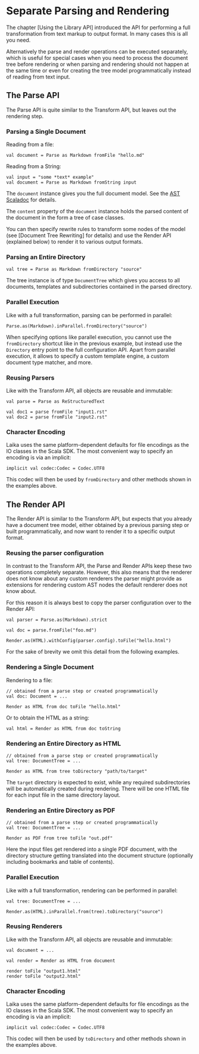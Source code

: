 
Separate Parsing and Rendering
==============================

The chapter [Using the Library API] introduced the API
for performing a full transformation from text markup to
output format. In many cases this is all you need.

Alternatively the parse and render operations can be executed
separately, which is useful for special cases when you need to 
process the document tree before rendering or when parsing 
and rendering should not happen at the same time or even for
creating the tree model programmatically instead of reading
from text input.


The Parse API
-------------

The Parse API is quite similar to the Transform API, but leaves
out the rendering step.


### Parsing a Single Document

Reading from a file:

    val document = Parse as Markdown fromFile "hello.md"
    
Reading from a String:

    val input = "some *text* example"    
    val document = Parse as Markdown fromString input
    
The `document` instance gives you the full document model. See
the [AST Scaladoc][ast-scaladoc] for details.

The `content` property of the `document` instance holds
the parsed content of the document in the form a tree 
of case classes.

You can then specify rewrite
rules to transform some nodes of the model (see [Document Tree Rewriting] for 
details) and use the Render API (explained below) to render
it to various output formats.


### Parsing an Entire Directory

    val tree = Parse as Markdown fromDirectory "source"
    
The tree instance is of type `DocumentTree` which gives you access
to all documents, templates and subdirectories contained in the
parsed directory.


### Parallel Execution

Like with a full transformation, parsing can be performed in parallel:

    Parse.as(Markdown).inParallel.fromDirectory("source")

When specifying options like parallel execution, you cannot use
the `fromDirectory` shortcut like in the previous example, but
instead use the `Directory` entry point to the full configuration
API. Apart from parallel execution, it allows to specify a custom
template engine, a custom document type matcher, and more.


### Reusing Parsers

Like with the Transform API, all objects are reusable and immutable:

    val parse = Parse as ReStructuredText
    
    val doc1 = parse fromFile "input1.rst"
    val doc2 = parse fromFile "input2.rst"


### Character Encoding

Laika uses the same platform-dependent defaults for file encodings as the
IO classes in the Scala SDK. The most convenient way to specify an encoding
is via an implicit:

    implicit val codec:Codec = Codec.UTF8

This codec will then be used by `fromDirectory` and other methods 
shown in the examples above.


[ast-scaladoc]: ../api/laika/ast/
    

The Render API
--------------

The Render API is similar to the Transform API, but expects
that you already have a document tree model, either obtained
by a previous parsing step or built programmatically, and now
want to render it to a specific output format.


### Reusing the parser configuration

In contrast to the Transform API, the Parse and Render APIs keep these
two operations completely separate. However, this also means that the
renderer does not know about any custom renderers the parser might 
provide as extensions for rendering custom AST nodes the default renderer
does not know about.

For this reason it is always best to copy the parser configuration over
to the Render API:

    val parser = Parse.as(Markdown).strict
    
    val doc = parse.fromFile("foo.md")
    
    Render.as(HTML).withConfig(parser.config).toFile("hello.html")

For the sake of brevity we omit this detail from the following examples.


### Rendering a Single Document

Rendering to a file:

    // obtained from a parse step or created programmatically
    val doc: Document = ... 
    
    Render as HTML from doc toFile "hello.html"
    
Or to obtain the HTML as a string:

    val html = Render as HTML from doc toString
    

### Rendering an Entire Directory as HTML

    // obtained from a parse step or created programmatically
    val tree: DocumentTree = ...
    
    Render as HTML from tree toDirectory "path/to/target"
 
The `target` directory is expected to exist, while any required
subdirectories will be automatically created during rendering. There
will be one HTML file for each input file in the same directory layout.


### Rendering an Entire Directory as PDF

    // obtained from a parse step or created programmatically
    val tree: DocumentTree = ...
    
    Render as PDF from tree toFile "out.pdf"
    
Here the input files get rendered into a single PDF document, with
the directory structure getting translated into the document structure
(optionally including bookmarks and table of contents).


### Parallel Execution

Like with a full transformation, rendering can be performed in parallel:

    val tree: DocumentTree = ...
    
    Render.as(HTML).inParallel.from(tree).toDirectory("source")


### Reusing Renderers

Like with the Transform API, all objects are reusable and immutable:

    val document = ...
    
    val render = Render as HTML from document
    
    render toFile "output1.html"
    render toFile "output2.html"
    

### Character Encoding

Laika uses the same platform-dependent defaults for file encodings as the
IO classes in the Scala SDK. The most convenient way to specify an encoding
is via an implicit:

    implicit val codec:Codec = Codec.UTF8

This codec will then be used by `toDirectory` and other methods 
shown in the examples above.

  